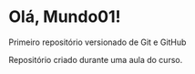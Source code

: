 # Olá, Mundo01!
 Primeiro repositório versionado de Git e GitHub

 Repositório criado durante uma aula do curso.
